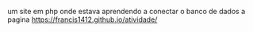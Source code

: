 um site em php onde estava aprendendo a conectar o banco de dados a pagina
https://francis1412.github.io/atividade/
